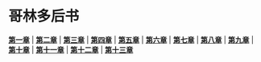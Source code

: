 # 哥林多后书
 **[第一章](圣经/圣经(吕振中译本)/lzz/540/001.md)** |
 **[第二章](圣经/圣经(吕振中译本)/lzz/540/002.md)** |
 **[第三章](圣经/圣经(吕振中译本)/lzz/540/003.md)** |
 **[第四章](圣经/圣经(吕振中译本)/lzz/540/004.md)** |
 **[第五章](圣经/圣经(吕振中译本)/lzz/540/005.md)** |
 **[第六章](圣经/圣经(吕振中译本)/lzz/540/006.md)** |
 **[第七章](圣经/圣经(吕振中译本)/lzz/540/007.md)** |
 **[第八章](圣经/圣经(吕振中译本)/lzz/540/008.md)** |
 **[第九章](圣经/圣经(吕振中译本)/lzz/540/009.md)** |
 **[第十章](圣经/圣经(吕振中译本)/lzz/540/010.md)** |
 **[第十一章](圣经/圣经(吕振中译本)/lzz/540/011.md)** |
 **[第十二章](圣经/圣经(吕振中译本)/lzz/540/012.md)** |
 **[第十三章](圣经/圣经(吕振中译本)/lzz/540/013.md)**